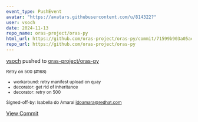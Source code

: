 ```yaml
---
event_type: PushEvent
avatar: "https://avatars.githubusercontent.com/u/814322?"
user: vsoch
date: 2024-11-13
repo_name: oras-project/oras-py
html_url: https://github.com/oras-project/oras-py/commit/71599b903a05ac09e921af1762dfea9fa6fa8c7c
repo_url: https://github.com/oras-project/oras-py
---
```


<a href='https://github.com/vsoch' target='_blank'>vsoch</a> pushed to <a href='https://github.com/oras-project/oras-py' target='_blank'>oras-project/oras-py</a>

<small>Retry on 500 (#168)

* workaround: retry manifest upload on quay
* decorator: get rid of inheritance
* decorator: retry on 500

Signed-off-by: Isabella do Amaral <idoamara@redhat.com></small>

<a href='https://github.com/oras-project/oras-py/commit/71599b903a05ac09e921af1762dfea9fa6fa8c7c' target='_blank'>View Commit</a>